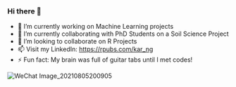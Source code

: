 ### Hi there 👋

- 🔭 I’m currently working on Machine Learning projects
- 🌱 I’m currently collaborating with PhD Students on a Soil Science Project
- 👯 I’m looking to collaborate on R Projects 
- 📫 Visit my LinkedIn: https://rpubs.com/kar_ng
- ⚡ Fun fact: My brain was full of guitar tabs until I met codes! 

<!--
**KAR-NG/KAR-NG** is a ✨ _special_ ✨ repository because its `README.md` (this file) appears on your GitHub profile.
-->

![WeChat Image_20210805200905](https://user-images.githubusercontent.com/81752452/132266266-c0e62f95-b3ee-48e7-b485-2c03af3cbf93.jpg)

